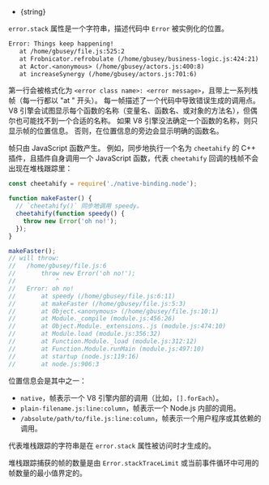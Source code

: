 
* {string}

`error.stack` 属性是一个字符串，描述代码中 `Error` 被实例化的位置。

```txt
Error: Things keep happening!
   at /home/gbusey/file.js:525:2
   at Frobnicator.refrobulate (/home/gbusey/business-logic.js:424:21)
   at Actor.<anonymous> (/home/gbusey/actors.js:400:8)
   at increaseSynergy (/home/gbusey/actors.js:701:6)
```

第一行会被格式化为 `<error class name>: <error message>`，且带上一系列栈帧（每一行都以 "at " 开头）。
每一帧描述了一个代码中导致错误生成的调用点。
V8 引擎会试图显示每个函数的名称（变量名、函数名、或对象的方法名），但偶尔也可能找不到一个合适的名称。
如果 V8 引擎没法确定一个函数的名称，则只显示帧的位置信息。
否则，在位置信息的旁边会显示明确的函数名。

帧只由 JavaScript 函数产生。
例如，同步地执行一个名为 `cheetahify` 的 C++ 插件，且插件自身调用一个 JavaScript 函数，代表 `cheetahify` 回调的栈帧不会出现在堆栈跟踪里：


```js
const cheetahify = require('./native-binding.node');

function makeFaster() {
  // `cheetahify()` 同步地调用 speedy。
  cheetahify(function speedy() {
    throw new Error('oh no!');
  });
}

makeFaster();
// will throw:
//   /home/gbusey/file.js:6
//       throw new Error('oh no!');
//           ^
//   Error: oh no!
//       at speedy (/home/gbusey/file.js:6:11)
//       at makeFaster (/home/gbusey/file.js:5:3)
//       at Object.<anonymous> (/home/gbusey/file.js:10:1)
//       at Module._compile (module.js:456:26)
//       at Object.Module._extensions..js (module.js:474:10)
//       at Module.load (module.js:356:32)
//       at Function.Module._load (module.js:312:12)
//       at Function.Module.runMain (module.js:497:10)
//       at startup (node.js:119:16)
//       at node.js:906:3
```

位置信息会是其中之一：

* `native`，帧表示一个 V8 引擎内部的调用（比如，`[].forEach`）。
* `plain-filename.js:line:column`，帧表示一个 Node.js 内部的调用。
* `/absolute/path/to/file.js:line:column`，帧表示一个用户程序或其依赖的调用。

代表堆栈跟踪的字符串是在 `error.stack` 属性被访问时才生成的。

堆栈跟踪捕获的帧的数量是由 `Error.stackTraceLimit` 或当前事件循环中可用的帧数量的最小值界定的。


